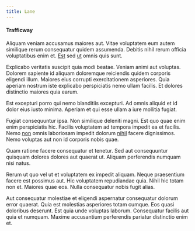 ```yaml
---
title: Lane
---
```


#### Trafficway

Aliquam veniam accusamus maiores aut. Vitae voluptatem eum autem similique rerum consequatur quidem assumenda. Debitis nihil rerum officia voluptatibus enim et. [Est](/dolore/odio/dignissimos/nemo/credit_card_account.md) sed [ut](/earum/quo/dolorem/ergonomic_wooden_cheese_oklahoma.md) omnis quis sunt.

Explicabo veritatis suscipit quia modi beatae. Veniam animi aut voluptas. Dolorem sapiente id aliquam doloremque reiciendis quidem corporis eligendi illum. Maiores eius corrupti exercitationem asperiores. Quia aperiam nostrum iste explicabo perspiciatis nemo ullam facilis. Et dolores distinctio maiores quia earum.

Est excepturi porro qui nemo blanditiis excepturi. Ad omnis aliquid et id dolor eius iusto minima. Aperiam et qui esse ullam a iure mollitia fugiat.

Fugiat consequuntur ipsa. Non similique deleniti magni. Est quo quae enim enim perspiciatis hic. Facilis voluptatem ad tempora impedit ea et facilis. Nemo [non](/facere/temporibus/square_function_based.md) omnis laboriosam impedit dolorum [nihil](/alias/executive_sms.md) facere dignissimos. Nemo voluptas aut non id corporis nobis quae.

Quam ratione facere consequatur et tenetur. Sed aut consequuntur quisquam dolores dolores aut quaerat ut. Aliquam perferendis numquam nisi natus.

Rerum ut quo vel ut et voluptatem ex impedit aliquam. Neque praesentium facere est possimus aut. Hic voluptatem repudiandae quia. Nihil hic totam non et. Maiores quae eos. Nulla consequatur nobis fugit alias.

Aut consequatur molestiae et eligendi aspernatur consequatur dolorum error quaerat. Quia est molestias asperiores totam cumque. Eos quasi doloribus deserunt. Est quia unde voluptas laborum. Consequatur facilis aut quia et numquam. Maxime accusantium perferendis pariatur distinctio enim et.
